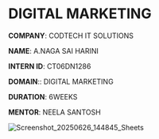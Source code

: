 
# DIGITAL MARKETING 

**COMPANY**: CODTECH IT SOLUTIONS 

**NAME**: A.NAGA SAI HARINI 

**INTERN ID**: CT06DN1286

**DOMAIN**:: DIGITAL MARKETING 

**DURATION**: 6WEEKS

**MENTOR**: NEELA SANTOSH 

![Screenshot_20250626_144845_Sheets](https://github.com/user-attachments/assets/b1584c34-f13b-4a3a-a078-1d8231505517)



